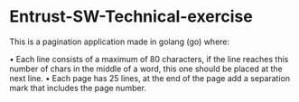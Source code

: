 # Entrust-SW-Technical-exercise


This is a pagination application made in golang (go) where:

•	Each line consists of a maximum of 80 characters, if the line reaches this number of chars in the middle of a word, this one should be placed at the next line.
•	Each page has 25 lines, at the end of the page add a separation mark that includes the page number.

